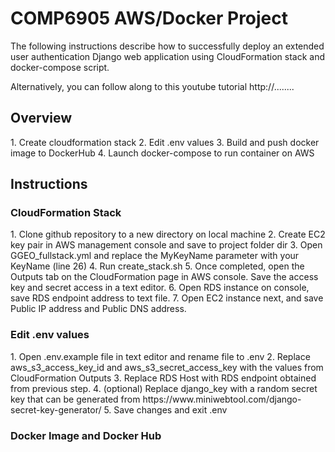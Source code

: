 <h1><strong> COMP6905 AWS/Docker Project </strong></h1>

The following instructions describe how to successfully deploy an extended user authentication Django web application using CloudFormation stack and docker-compose script. 

Alternatively, you can follow along to this youtube tutorial http://........

<h2>Overview</h2>
1. Create cloudformation stack
2. Edit .env values
3. Build and push docker image to DockerHub
4. Launch docker-compose to run container on AWS 

<h2>Instructions</h2>
<h3>CloudFormation Stack</h3>
1. Clone github repository to a new directory on local machine
2. Create EC2 key pair in AWS management console and save to project folder dir
3. Open GGEO_fullstack.yml and replace the MyKeyName parameter with your KeyName (line 26)
4. Run create_stack.sh
5. Once completed, open the Outputs tab on the CloudFormation page in AWS console. Save the access key and secret access in a text editor.
6. Open RDS instance on console, save RDS endpoint address to text file.
7. Open EC2 instance next, and save Public IP address and Public DNS address.

<h3>Edit .env values</h3>
1. Open .env.example file in text editor and rename file to .env
2. Replace aws_s3_access_key_id and aws_s3_secret_access_key with the values from CloudFormation Outputs
3. Replace RDS Host with RDS endpoint obtained from previous step.
4. (optional) Replace django_key with a random secret key that can be generated from https://www.miniwebtool.com/django-secret-key-generator/
5. Save changes and exit .env

<h3> Docker Image and Docker Hub </h3>
